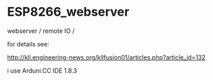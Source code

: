 # ESP8266_webserver

webserver / remote IO / 

for details see:

http://kll.engineering-news.org/kllfusion01/articles.php?article_id=132

i use Arduni.CC  IDE 1.8.3
